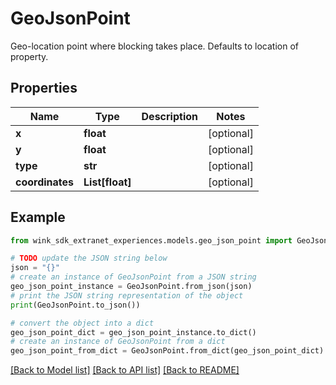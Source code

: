# GeoJsonPoint

Geo-location point where blocking takes place. Defaults to location of property.

## Properties

Name | Type | Description | Notes
------------ | ------------- | ------------- | -------------
**x** | **float** |  | [optional] 
**y** | **float** |  | [optional] 
**type** | **str** |  | [optional] 
**coordinates** | **List[float]** |  | [optional] 

## Example

```python
from wink_sdk_extranet_experiences.models.geo_json_point import GeoJsonPoint

# TODO update the JSON string below
json = "{}"
# create an instance of GeoJsonPoint from a JSON string
geo_json_point_instance = GeoJsonPoint.from_json(json)
# print the JSON string representation of the object
print(GeoJsonPoint.to_json())

# convert the object into a dict
geo_json_point_dict = geo_json_point_instance.to_dict()
# create an instance of GeoJsonPoint from a dict
geo_json_point_from_dict = GeoJsonPoint.from_dict(geo_json_point_dict)
```
[[Back to Model list]](../README.md#documentation-for-models) [[Back to API list]](../README.md#documentation-for-api-endpoints) [[Back to README]](../README.md)


